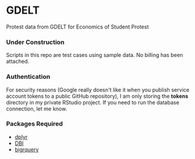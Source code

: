 # GDELT
Protest data from GDELT for Economics of Student Protest

### Under Construction
Scripts in this repo are test cases using sample data. No billing has been attached.

### Authentication
For security reasons (Google really doesn't like it when you publish service account tokens to a public GitHub repository), I am only storing the **tokens** directory in my private RStudio project. If you need to run the database connection, let me know.

### Packages Required

* [dplyr](https://dplyr.tidyverse.org/)
* [DBI](https://dbi.r-dbi.org/)
* [bigrquery](https://bigrquery.r-dbi.org/)
